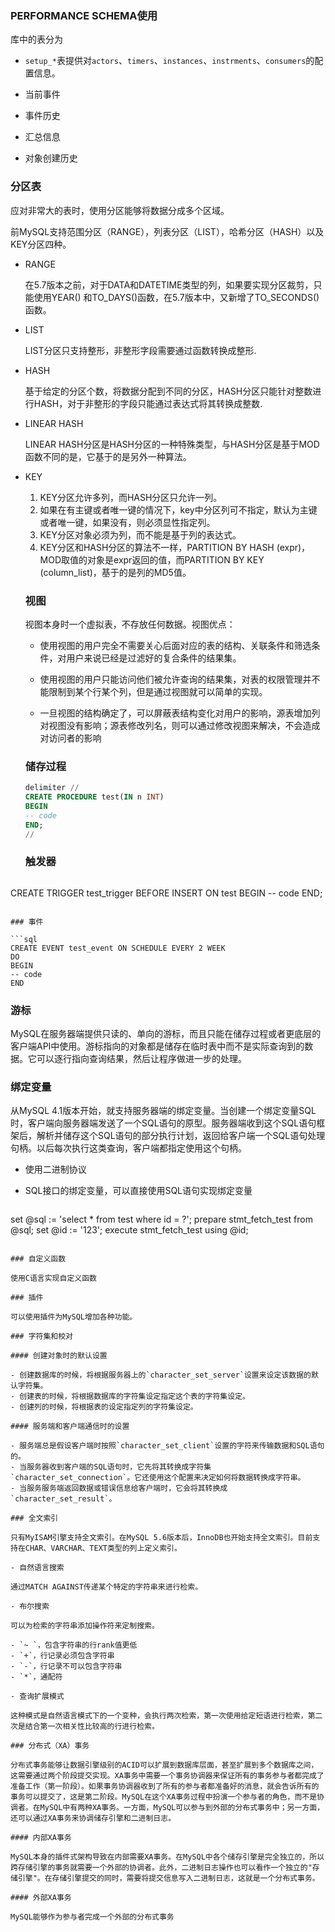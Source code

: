 ### PERFORMANCE SCHEMA使用

库中的表分为

- `setup_*`表提供对`actors`、`timers`、`instances`、`instrments`、`consumers`的配置信息。

- 当前事件
- 事件历史
- 汇总信息
- 对象创建历史

### 分区表

应对非常大的表时，使用分区能够将数据分成多个区域。

 前MySQL支持范围分区（RANGE），列表分区（LIST），哈希分区（HASH）以及KEY分区四种。

- RANGE

   在5.7版本之前，对于DATA和DATETIME类型的列，如果要实现分区裁剪，只能使用YEAR() 和TO_DAYS()函数，在5.7版本中，又新增了TO_SECONDS()函数。 

- LIST

   LIST分区只支持整形，非整形字段需要通过函数转换成整形. 

- HASH

   基于给定的分区个数，将数据分配到不同的分区，HASH分区只能针对整数进行HASH，对于非整形的字段只能通过表达式将其转换成整数.

- LINEAR HASH

   LINEAR HASH分区是HASH分区的一种特殊类型，与HASH分区是基于MOD函数不同的是，它基于的是另外一种算法。 

- KEY

  1. KEY分区允许多列，而HASH分区只允许一列。
  2. 如果在有主键或者唯一键的情况下，key中分区列可不指定，默认为主键或者唯一键，如果没有，则必须显性指定列。
  3. KEY分区对象必须为列，而不能是基于列的表达式。
  4. KEY分区和HASH分区的算法不一样，PARTITION BY HASH (expr)，MOD取值的对象是expr返回的值，而PARTITION BY KEY (column_list)，基于的是列的MD5值。

  ### 视图

  视图本身时一个虚拟表，不存放任何数据。视图优点：

  - 使用视图的用户完全不需要关心后面对应的表的结构、关联条件和筛选条件，对用户来说已经是过滤好的复合条件的结果集。
  - 使用视图的用户只能访问他们被允许查询的结果集，对表的权限管理并不能限制到某个行某个列，但是通过视图就可以简单的实现。

  - 一旦视图的结构确定了，可以屏蔽表结构变化对用户的影响，源表增加列对视图没有影响；源表修改列名，则可以通过修改视图来解决，不会造成对访问者的影响

  ### 储存过程

  ```sql
  delimiter //
  CREATE PROCEDURE test(IN n INT)
  BEGIN
  -- code
  END;
  //
  ```

  ### 触发器

  ```sql
CREATE TRIGGER test_trigger
  BEFORE INSERT ON test
  BEGIN
  -- code
  END;
  ```
  
  ### 事件

  ```sql
CREATE EVENT test_event ON SCHEDULE EVERY 2 WEEK
  DO
BEGIN
  -- code
  END
  ```
  
  ### 游标
  
  MySQL在服务器端提供只读的、单向的游标，而且只能在储存过程或者更底层的客户端API中使用。游标指向的对象都是储存在临时表中而不是实际查询到的数据。它可以逐行指向查询结果，然后让程序做进一步的处理。

  

  ### 绑定变量

  从MySQL 4.1版本开始，就支持服务器端的绑定变量。当创建一个绑定变量SQL时，客户端向服务器端发送了一个SQL语句的原型。服务器端收到这个SQL语句框架后，解析并储存这个SQL语句的部分执行计划，返回给客户端一个SQL语句处理句柄。以后每次执行这类查询，客户端都指定使用这个句柄。

  - 使用二进制协议

  - SQL接口的绑定变量，可以直接使用SQL语句实现绑定变量

    ```sql
  set @sql := 'select * from test where id = ?';
    prepare stmt_fetch_test from @sql;
  set @id := '123';
    execute stmt_fetch_test using @id;
  ```

### 自定义函数

使用C语言实现自定义函数

### 插件

可以使用插件为MySQL增加各种功能。

### 字符集和校对

#### 创建对象时的默认设置

- 创建数据库的时候，将根据服务器上的`character_set_server`设置来设定该数据的默认字符集。
- 创建表的时候，将根据数据库的字符集设定指定这个表的字符集设定。
- 创建列的时候，将根据表的设定指定列的字符集设定。

#### 服务端和客户端通信时的设置

- 服务端总是假设客户端时按照`character_set_client`设置的字符来传输数据和SQL语句的。
- 当服务器收到客户端的SQL语句时，它先将其转换成字符集`character_set_connection`。它还使用这个配置来决定如何将数据转换成字符串。
- 当服务服务端返回数据或错误信息给客户端时，它会将其转换成`character_set_result`。

### 全文索引

只有MyISAM引擎支持全文索引。在MySQL 5.6版本后，InnoDB也开始支持全文索引。目前支持在CHAR、VARCHAR、TEXT类型的列上定义索引。

- 自然语言搜索

  通过MATCH AGAINST传递某个特定的字符串来进行检索。

- 布尔搜索

  可以为检索的字符串添加操作符来定制搜索。

  - `~ `，包含字符串的行rank值更低
  - `+`，行记录必须包含字符串
  - `-`，行记录不可以包含字符串
  - `*`，通配符

- 查询扩展模式

  这种模式是自然语言模式下的一个变种，会执行两次检索，第一次使用给定短语进行检索，第二次是结合第一次相关性比较高的行进行检索。

### 分布式（XA）事务

分布式事务能够让数据引擎级别的ACID可以扩展到数据库层面，甚至扩展到多个数据库之间，这需要通过两个阶段提交实现。XA事务中需要一个事务协调器来保证所有的事务参与者都完成了准备工作（第一阶段）。如果事务协调器收到了所有的参与者都准备好的消息，就会告诉所有的事务可以提交了，这是第二阶段。MySQL在这个XA事务过程中扮演一个参与者的角色，而不是协调者。在MySQL中有两种XA事务。一方面，MySQL可以参与到外部的分布式事务中；另一方面，还可以通过XA事务来协调储存引擎和二进制日志。

#### 内部XA事务

MySQL本身的插件式架构导致在内部需要XA事务。在MySQL中各个储存引擎是完全独立的，所以跨存储引擎的事务就需要一个外部的协调者。此外，二进制日志操作也可以看作一个独立的"存储引擎"。在存储引擎提交的同时，需要将提交信息写入二进制日志，这就是一个分布式事务。

#### 外部XA事务

MySQL能够作为参与者完成一个外部的分布式事务



